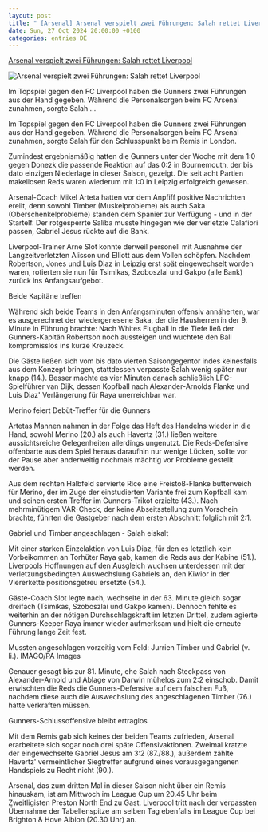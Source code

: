 ```yaml
---
layout: post
title: " [Arsenal] Arsenal verspielt zwei Führungen: Salah rettet Liverpool"
date: Sun, 27 Oct 2024 20:00:00 +0100
categories: entries DE
---
```

[Arsenal verspielt zwei Führungen: Salah rettet Liverpool](https://www.kicker.de/arsenal-gegen-liverpool-2024-premier-league-4922185/spielbericht)

![Arsenal verspielt zwei Führungen: Salah rettet Liverpool](https://derivates.kicker.de/image/upload/c_crop%2Cx_212%2Cy_818%2Cw_3217%2Ch_1810/w_1200%2Cq_auto/v1/2024/10/27/cd49bb79-02f7-46ce-9812-ca4a6ae41f8d.jpeg)

Im Topspiel gegen den FC Liverpool haben die Gunners zwei Führungen aus der Hand gegeben. Während die Personalsorgen beim FC Arsenal zunahmen, sorgte Salah ...

Im Topspiel gegen den FC Liverpool haben die Gunners zwei Führungen aus der Hand gegeben. Während die Personalsorgen beim FC Arsenal zunahmen, sorgte Salah für den Schlusspunkt beim Remis in London.

Zumindest ergebnismäßig hatten die Gunners unter der Woche mit dem 1:0 gegen Donezk die passende Reaktion auf das 0:2 in Bournemouth, der bis dato einzigen Niederlage in dieser Saison, gezeigt. Die seit acht Partien makellosen Reds waren wiederum mit 1:0 in Leipzig erfolgreich gewesen.

Arsenal-Coach Mikel Arteta hatten vor dem Anpfiff positive Nachrichten ereilt, denn sowohl Timber (Muskelprobleme) als auch Saka (Oberschenkelprobleme) standen dem Spanier zur Verfügung - und in der Startelf. Der rotgesperrte Saliba musste hingegen wie der verletzte Calafiori passen, Gabriel Jesus rückte auf die Bank.

Liverpool-Trainer Arne Slot konnte derweil personell mit Ausnahme der Langzeitverletzten Alisson und Elliott aus dem Vollen schöpfen. Nachdem Robertson, Jones und Luis Diaz in Leipzig erst spät eingewechselt worden waren, rotierten sie nun für Tsimikas, Szoboszlai und Gakpo (alle Bank) zurück ins Anfangsaufgebot.

Beide Kapitäne treffen

Während sich beide Teams in den Anfangsminuten offensiv annäherten, war es ausgerechnet der wiedergenesene Saka, der die Hausherren in der 9. Minute in Führung brachte: Nach Whites Flugball in die Tiefe ließ der Gunners-Kapitän Robertson noch aussteigen und wuchtete den Ball kompromisslos ins kurze Kreuzeck.

Die Gäste ließen sich vom bis dato vierten Saisongegentor indes keinesfalls aus dem Konzept bringen, stattdessen verpasste Salah wenig später nur knapp (14.). Besser machte es vier Minuten danach schließlich LFC-Spielführer van Dijk, dessen Kopfball nach Alexander-Arnolds Flanke und Luis Diaz' Verlängerung für Raya unerreichbar war.

Merino feiert Debüt-Treffer für die Gunners

Artetas Mannen nahmen in der Folge das Heft des Handelns wieder in die Hand, sowohl Merino (20.) als auch Havertz (31.) ließen weitere aussichtsreiche Gelegenheiten allerdings ungenutzt. Die Reds-Defensive offenbarte aus dem Spiel heraus daraufhin nur wenige Lücken, sollte vor der Pause aber anderweitig nochmals mächtig vor Probleme gestellt werden.

Aus dem rechten Halbfeld servierte Rice eine Freistoß-Flanke butterweich für Merino, der im Zuge der einstudierten Variante frei zum Kopfball kam und seinen ersten Treffer im Gunners-Trikot erzielte (43.). Nach mehrminütigem VAR-Check, der keine Abseitsstellung zum Vorschein brachte, führten die Gastgeber nach dem ersten Abschnitt folglich mit 2:1.

Gabriel und Timber angeschlagen - Salah eiskalt

Mit einer starken Einzelaktion von Luis Diaz, für den es letztlich kein Vorbeikommen an Torhüter Raya gab, kamen die Reds aus der Kabine (51.). Liverpools Hoffnungen auf den Ausgleich wuchsen unterdessen mit der verletzungsbedingten Auswechslung Gabriels an, den Kiwior in der Viererkette positionsgetreu ersetzte (54.).

Gäste-Coach Slot legte nach, wechselte in der 63. Minute gleich sogar dreifach (Tsimikas, Szoboszlai und Gakpo kamen). Dennoch fehlte es weiterhin an der nötigen Durchschlagskraft im letzten Drittel, zudem agierte Gunners-Keeper Raya immer wieder aufmerksam und hielt die erneute Führung lange Zeit fest.

Mussten angeschlagen vorzeitig vom Feld: Jurrien Timber und Gabriel (v. li.). IMAGO/PA Images

Genauer gesagt bis zur 81. Minute, ehe Salah nach Steckpass von Alexander-Arnold und Ablage von Darwin mühelos zum 2:2 einschob. Damit erwischten die Reds die Gunners-Defensive auf dem falschen Fuß, nachdem diese auch die Auswechslung des angeschlagenen Timber (76.) hatte verkraften müssen.

Gunners-Schlussoffensive bleibt ertraglos

Mit dem Remis gab sich keines der beiden Teams zufrieden, Arsenal erarbeitete sich sogar noch drei späte Offensivaktionen. Zweimal kratzte der eingewechselte Gabriel Jesus am 3:2 (87./88.), außerdem zählte Havertz' vermeintlicher Siegtreffer aufgrund eines vorausgegangenen Handspiels zu Recht nicht (90.).

Arsenal, das zum dritten Mal in dieser Saison nicht über ein Remis hinauskam, ist am Mittwoch im League Cup um 20.45 Uhr beim Zweitligisten Preston North End zu Gast. Liverpool tritt nach der verpassten Übernahme der Tabellenspitze am selben Tag ebenfalls im League Cup bei Brighton & Hove Albion (20.30 Uhr) an.

